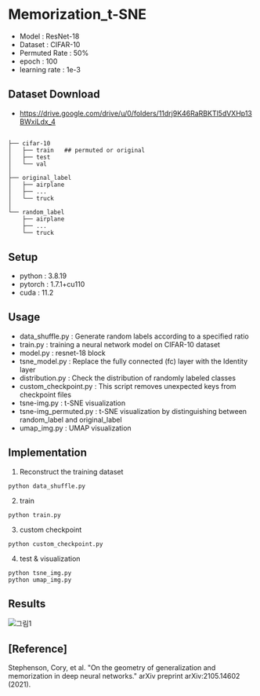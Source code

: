 # Memorization_t-SNE
- Model : ResNet-18
- Dataset : CIFAR-10
- Permuted Rate : 50%
- epoch : 100
- learning rate : 1e-3

## Dataset Download
- https://drive.google.com/drive/u/0/folders/11drj9K46RaRBKTl5dVXHp13BWxiLdx_4

##
```Memorization_UMAP
├── cifar-10
│   ├── train   ## permuted or original
│   ├── test
│   └── val
│
├── original_label
│   ├── airplane
│   ├── ...
│   └── truck
│
└── random_label
    ├── airplane
    ├── ...
    └── truck
``` 

## Setup
- python : 3.8.19
- pytorch : 1.7.1+cu110
- cuda : 11.2

## Usage
- data_shuffle.py : Generate random labels according to a specified ratio
- train.py : training a neural network model on CIFAR-10 dataset
- model.py : resnet-18 block
- tsne_model.py : Replace the fully connected (fc) layer with the Identity layer
- distribution.py : Check the distribution of randomly labeled classes
- custom_checkpoint.py : This script removes unexpected keys from checkpoint files
- tsne-img.py : t-SNE visualization
- tsne-img_permuted.py : t-SNE visualization by distinguishing between random_label and original_label
- umap_img.py : UMAP visualization

## Implementation
1. Reconstruct the training dataset
```
python data_shuffle.py
```  
2. train
```
python train.py
```
3. custom checkpoint
```
python custom_checkpoint.py
```
4. test & visualization
```
python tsne_img.py
python umap_img.py
```

## Results
![그림1](https://github.com/leeyubin10/Memorization_t-SNE/assets/68275474/b21d3663-5414-4bb5-9b2e-ba91316e2caa)


## [Reference]
Stephenson, Cory, et al. "On the geometry of generalization and memorization in deep neural networks." arXiv preprint arXiv:2105.14602 (2021).
